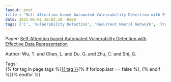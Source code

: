 ```yaml
---
layout: post
title : 'Self-Attention based Automated Vulnerability Detection with Effective Data Representation'
date: 2025-01-01 10:03:19 -0500
tags: ['C', 'Vulnerability Detection', 'Recurrent Neural Network', 'Transformer', 'Abstract Syntax Tree (AST)', 'Program Dependence Graph (PDG)', 'Tokenizer']
---
```

Paper: [Self-Attention based Automated Vulnerability Detection with Effective Data Representation](https://ieeexplore.ieee.org/stamp/stamp.jsp?arnumber=9644777)

Author: Wu, T. and Chen, L. and Du, G. and Zhu, C. and Shi, G.




 Tags:  
        <span>{% for tag in page.tags %}<a href="/tags/#{{ tag | slugify }}">{{ tag }}</a>{% if forloop.last == false %}, {% endif %}{% endfor %}</span>
